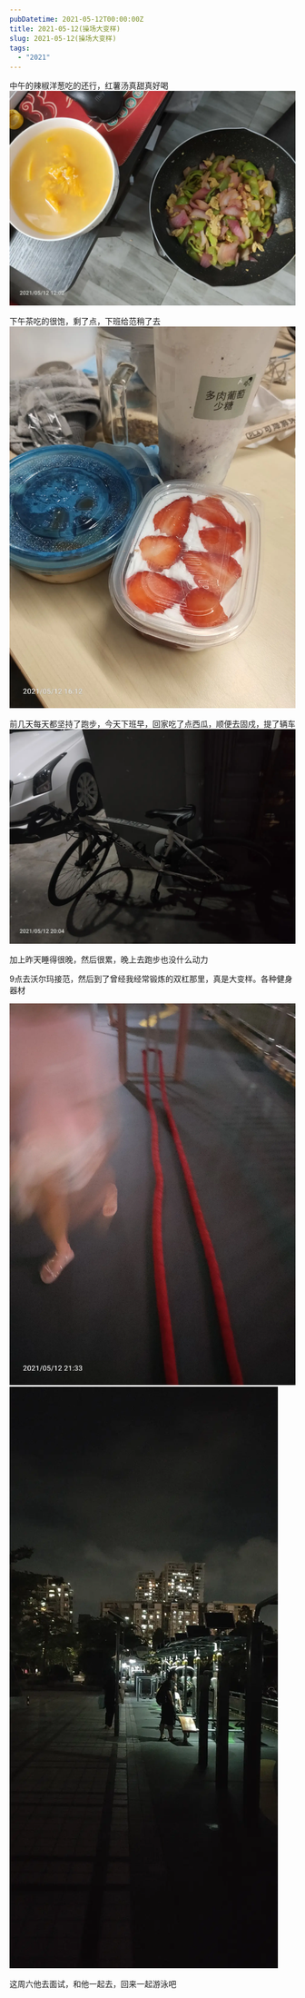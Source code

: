 ```yaml
---
pubDatetime: 2021-05-12T00:00:00Z
title: 2021-05-12(操场大变样)
slug: 2021-05-12(操场大变样)
tags:
  - "2021"
---
```


中午的辣椒洋葱吃的还行，红薯汤真甜真好喝
![](../../img/6904315-415cfe0bcd776009.jpg)

下午茶吃的很饱，剩了点，下班给范稍了去
![](../../img/6904315-7a09b7c495b19924.jpg)

前几天每天都坚持了跑步，今天下班早，回家吃了点西瓜，顺便去固戍，提了辆车
![](../../img/6904315-6db78d55a011c2a8.jpg)

加上昨天睡得很晚，然后很累，晚上去跑步也没什么动力

9点去沃尔玛接范，然后到了曾经我经常锻炼的双杠那里，真是大变样。各种健身器材

![](../../img/6904315-f6275d98df186a3e.jpg)
![](../../img/6904315-5e603377aa013bf7.jpg)

这周六他去面试，和他一起去，回来一起游泳吧
